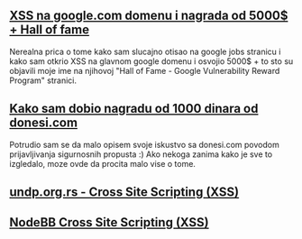 ## [XSS na google.com domenu i nagrada od 5000$ + Hall of fame](https://mikicaivosevic.github.io/google-xss)

Nerealna prica o tome kako sam slucajno otisao na google jobs stranicu i kako sam otkrio XSS na glavnom google domenu i osvojio 5000$ + to sto su objavili moje ime na njihovoj "Hall of Fame - Google Vulnerability Reward Program" stranici.


## [Kako sam dobio nagradu od 1000 dinara od donesi.com](https://mikicaivosevic.github.io/donesi-com)

Potrudio sam se da malo opisem svoje iskustvo sa donesi.com povodom prijavljivanja sigurnosnih propusta :) Ako nekoga zanima kako je sve to izgledalo, moze ovde da procita malo vise o tome.


## [undp.org.rs - Cross Site Scripting (XSS)](https://mikicaivosevic.github.io/undp-org-rs-xss)


## [NodeBB Cross Site Scripting (XSS)](https://packetstormsecurity.com/files/133739/NodeBB-0.8.2-Cross-Site-Scripting.html)
